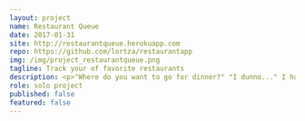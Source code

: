 ```yaml
---
layout: project
name: Restaurant Queue
date: 2017-01-31
site: http://restaurantqueue.herokuapp.com
repo: https://github.com/lortza/restaurantapp
img: /img/project_restaurantqueue.png
tagline: Track your of favorite restaurants
description: <p>"Where do you want to go for dinner?" "I dunno..." I hate this conversation. I built this app to have suggestions of our favorite places ready to go.</p>
role: solo project
published: false
featured: false
---
```


